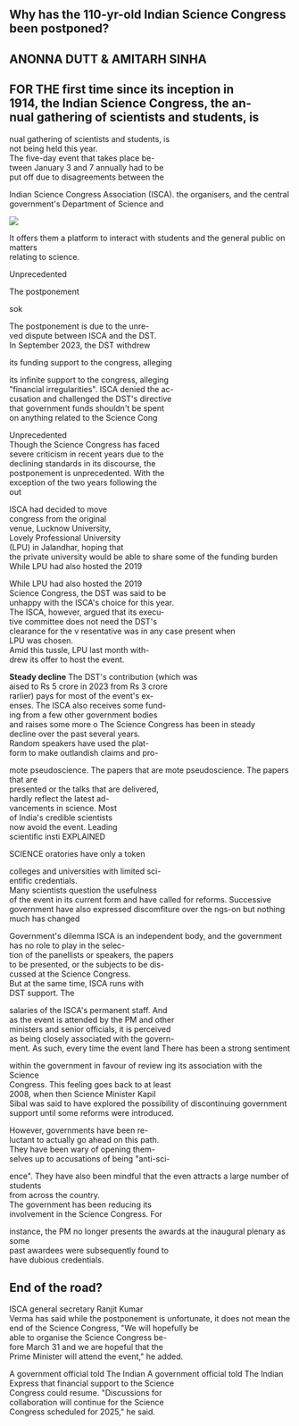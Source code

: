 ## Why has the 110-yr-old Indian Science Congress been postponed?

## ANONNA DUTT & AMITARH SINHA

## FOR THE first time since its inception in<br>1914, the Indian Science Congress, the an-<br>nual gathering of scientists and students, is

nual gathering of scientists and students, is<br>not being held this year.<br>The five-day event that takes place be-<br>tween January 3 and 7 annually had to be<br>put off due to disagreements between the

Indian Science Congress Association (ISCA). the organisers, and the central government's Department of Science and

![](_page_0_Figure_5.jpeg)

It offers them a platform to interact with students and the general public on matters<br>relating to science.

Unprecedented

The postponement

sok

The postponement is due to the unre-<br>ved dispute between ISCA and the DST.<br>In September 2023, the DST withdrew

its funding support to the congress, alleging

its infinite support to the congress, alleging <br>"financial irregularities". ISCA denied the ac-<br>cusation and challenged the DST's directive <br>that government funds shouldn't be spent <br>on anything related to the Science Cong

Unprecedented<br>Though the Science Congress has faced<br>severe criticism in recent years due to the<br>declining standards in its discourse, the<br>postponement is unprecedented. With the<br>exception of the two years following the<br>out

ISCA had decided to move<br>congress from the original<br>venue, Lucknow University,<br>Lovely Professional University<br>(LPU) in Jalandhar, hoping that<br>the private university would be able to share some of the funding burden While LPU had also hosted the 2019

While LPU had also hosted the 2019<br>Science Congress, the DST was said to be<br>unhappy with the ISCA's choice for this year.<br>The ISCA, however, argued that its execu-<br>tive committee does not need the DST's<br>clearance for the v resentative was in any case present when<br>LPU was chosen.<br>Amid this tussle, LPU last month with-<br>drew its offer to host the event.

**Steady decline** The DST's contribution (which was<br>aised to Rs 5 crore in 2023 from Rs 3 crore<br>rarlier) pays for most of the event's ex-<br>enses. The ISCA also receives some fund-<br>ing from a few other government bodies<br>and raises some more o The Science Congress has been in steady<br>decline over the past several years.<br>Random speakers have used the plat-<br>form to make outlandish claims and pro-

mote pseudoscience. The papers that are mote pseudoscience. The papers that are <br>presented or the talks that are delivered, <br>hardly reflect the latest ad-<br>vancements in science. Most <br>of India's credible scientists <br>now avoid the event. Leading <br>scientific insti EXPLAINED

SCIENCE oratories have only a token

colleges and universities with limited sci-<br>entific credentials.<br>Many scientists question the usefulness<br>of the event in its current form and have called for reforms. Successive government have also expressed discomfiture over the ngs-on but nothing much has changed

Government's dilemma ISCA is an independent body, and the government has no role to play in the selec-<br>tion of the panellists or speakers, the papers<br>to be presented, or the subjects to be dis-<br>cussed at the Science Congress.<br>But at the same time, ISCA runs with<br>DST support. The

salaries of the ISCA's permanent staff. And<br>as the event is attended by the PM and other<br>ministers and senior officials, it is perceived<br>as being closely associated with the govern-<br>ment. As such, every time the event land There has been a strong sentiment

within the government in favour of review ing its association with the Science<br>Congress. This feeling goes back to at least<br>2008, when then Science Minister Kapil<br>Sibal was said to have explored the possibility of discontinuing government support until some reforms were introduced.

However, governments have been re-<br>luctant to actually go ahead on this path.<br>They have been wary of opening them-<br>selves up to accusations of being "anti-sci-

ence". They have also been mindful that the even attracts a large number of students<br>from across the country.<br>The government has been reducing its<br>involvement in the Science Congress. For

instance, the PM no longer presents the awards at the inaugural plenary as some<br>past awardees were subsequently found to<br>have dubious credentials.

## End of the road?

ISCA general secretary Ranjit Kumar<br>Verma has said while the postponement is unfortunate, it does not mean the end of the Science Congress, "We will hopefully be<br>able to organise the Science Congress be-<br>fore March 31 and we are hopeful that the<br>Prime Minister will attend the event," he added.

A government official told The Indian A government official told The Indian<br>Express that financial support to the Science<br>Congress could resume. "Discussions for<br>collaboration will continue for the Science<br>Congress scheduled for 2025," he said.